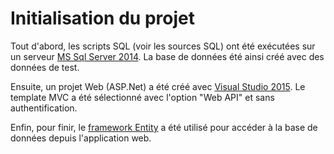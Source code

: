 # Initialisation du projet

Tout d'abord, les scripts SQL (voir les sources SQL) ont été exécutées sur un serveur [MS Sql Server 2014](http://www.microsoft.com/fr-be/server-cloud/products/sql-server/Overview.aspx). La base de données été ainsi créé avec des données de test.

Ensuite, un projet Web (ASP.Net) a été créé avec [Visual Studio 2015](https://www.visualstudio.com/). Le template MVC a été sélectionné avec l'option "Web API" et sans authentification.

Enfin, pour finir, le [framework Entity](https://msdn.microsoft.com/en-us/data/ef.aspx) a été utilisé pour accéder à la base de données depuis l'application web.
